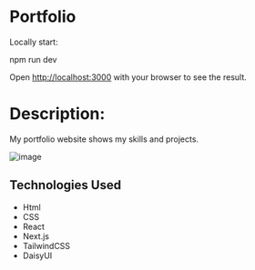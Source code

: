 # Portfolio

Locally start:

npm run dev

Open [http://localhost:3000](http://localhost:3000) with your browser to see the result.

# Description:

My portfolio website shows my skills and projects.

![image](https://github.com/GokayA/Portfolio/assets/53408259/0d39c59a-887b-4844-959f-508afd543c6f)

## Technologies Used

- Html
- CSS
- React
- Next.js
- TailwindCSS
- DaisyUI

